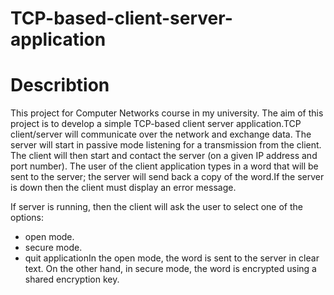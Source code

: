 # TCP-based-client-server-application

# Describtion

This project for Computer Networks course in my university. The aim of this project is to develop a simple TCP-based client server application.TCP client/server will communicate  over  the  network  and  exchange  data.  The  server  will  start  in  passive  mode  listening  for  a transmission  from  the  client.  The  client  will  then  start  and  contact  the  server  (on  a  given  IP  address  and  port number). The user of the client application types in  a word that will be sent  to the server; the server will send back a copy of the word.If the server is down then the client must display an error message. 

If server is running, then the client will ask the user to select one of the options:
* open mode.
* secure mode.
* quit applicationIn the open mode, the word is sent to the server in clear text. On the other hand, in secure mode, the word is encrypted using a shared encryption key.


